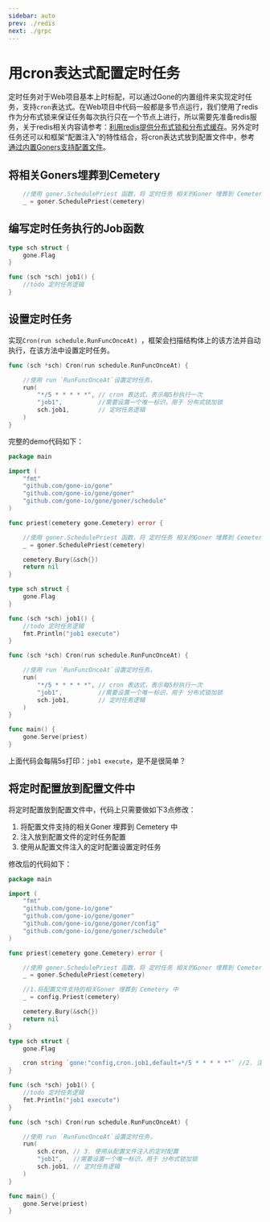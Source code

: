```yaml
---
sidebar: auto
prev: ./redis
next: ./grpc
---
```


# 用cron表达式配置定时任务
定时任务对于Web项目基本上时标配，可以通过Gone的内置组件来实现定时任务，支持`cron`表达式。在Web项目中代码一般都是多节点运行，我们使用了redis作为分布式锁来保证任务每次执行只在一个节点上进行，所以需要先准备redis服务，关于redis相关内容请参考：[利用redis提供分布式锁和分布式缓存](https://goner.fun/zh/guide/redis.html)。另外定时任务还可以和框架“配置注入”的特性结合，将cron表达式放到配置文件中，参考[通过内置Goners支持配置文件](https://goner.fun/zh/guide/config.html)。

## 将相关Goners埋葬到Cemetery
```go
	//使用 goner.SchedulePriest 函数，将 定时任务 相关的Goner 埋葬到 Cemetery 中
	_ = goner.SchedulePriest(cemetery)
```

## 编写定时任务执行的Job函数
```go
type sch struct {
	gone.Flag
}

func (sch *sch) job1() {
	//todo 定时任务逻辑
}
```


## 设置定时任务
实现`Cron(run schedule.RunFuncOnceAt) `，框架会扫描结构体上的该方法并自动执行，在该方法中设置定时任务。
```go
func (sch *sch) Cron(run schedule.RunFuncOnceAt) {

	//使用 run `RunFuncOnceAt`设置定时任务，
	run(
		"*/5 * * * * *", // cron 表达式，表示每5秒执行一次
		"job1",          //需要设置一个唯一标识，用于 分布式锁加锁
		sch.job1,        // 定时任务逻辑
	)
}
```

完整的demo代码如下：
```go
package main

import (
	"fmt"
	"github.com/gone-io/gone"
	"github.com/gone-io/gone/goner"
	"github.com/gone-io/gone/goner/schedule"
)

func priest(cemetery gone.Cemetery) error {

	//使用 goner.SchedulePriest 函数，将 定时任务 相关的Goner 埋葬到 Cemetery 中
	_ = goner.SchedulePriest(cemetery)

	cemetery.Bury(&sch{})
	return nil
}

type sch struct {
	gone.Flag
}

func (sch *sch) job1() {
	//todo 定时任务逻辑
	fmt.Println("job1 execute")
}

func (sch *sch) Cron(run schedule.RunFuncOnceAt) {

	//使用 run `RunFuncOnceAt`设置定时任务，
	run(
		"*/5 * * * * *", // cron 表达式，表示每5秒执行一次
		"job1",          //需要设置一个唯一标识，用于 分布式锁加锁
		sch.job1,        // 定时任务逻辑
	)
}

func main() {
	gone.Serve(priest)
}
```

上面代码会每隔5s打印：`job1 execute`，是不是很简单？

## 将定时配置放到配置文件中
将定时配置放到配置文件中，代码上只需要做如下3点修改：

1. 将配置文件支持的相关Goner 埋葬到 Cemetery 中
2. 注入放到配置文件的定时任务配置
3. 使用从配置文件注入的定时配置设置定时任务

修改后的代码如下：
```go
package main

import (
	"fmt"
	"github.com/gone-io/gone"
	"github.com/gone-io/gone/goner"
	"github.com/gone-io/gone/goner/config"
	"github.com/gone-io/gone/goner/schedule"
)

func priest(cemetery gone.Cemetery) error {

	//使用 goner.SchedulePriest 函数，将 定时任务 相关的Goner 埋葬到 Cemetery 中
	_ = goner.SchedulePriest(cemetery)

	//1.将配置文件支持的相关Goner 埋葬到 Cemetery 中
	_ = config.Priest(cemetery)

	cemetery.Bury(&sch{})
	return nil
}

type sch struct {
	gone.Flag

	cron string `gone:"config,cron.job1,default=*/5 * * * * *"` //2. 注入放到配置文件的定时任务配置
}

func (sch *sch) job1() {
	//todo 定时任务逻辑
	fmt.Println("job1 execute")
}

func (sch *sch) Cron(run schedule.RunFuncOnceAt) {

	//使用 run `RunFuncOnceAt`设置定时任务，
	run(
		sch.cron, // 3. 使用从配置文件注入的定时配置
		"job1",   //需要设置一个唯一标识，用于 分布式锁加锁
		sch.job1, // 定时任务逻辑
	)
}

func main() {
	gone.Serve(priest)
}
```
